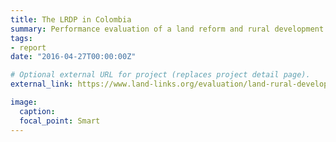```yaml
---
title: The LRDP in Colombia
summary: Performance evaluation of a land reform and rural development program in Colombia bearing on restituting victims of the conflict, formalizing land ownership, and increasing institutional capacity.
tags:
- report
date: "2016-04-27T00:00:00Z"

# Optional external URL for project (replaces project detail page).
external_link: https://www.land-links.org/evaluation/land-rural-development-program-colombia/

image:
  caption: 
  focal_point: Smart
---
```


